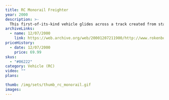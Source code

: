 ```yaml
---
title: RC Monorail Freighter
year: 2000
description: >-
  This first-of-its-kind vehicle glides across a track created from standard Rokenbok beam and block building pieces. Drives forward and backward and up and down rolling hills. Trailer bed moves from side to side for automatic loading and unloading. Designed to interact with the new Rail Tower, conveyors, chutes, hoppers, and all your other Rokenbok RC vehicles, the RC Monorail Freighter will add a new level of enjoyment to your Rokenbok Construction and Metropolitan play worlds. Requires Start Set and four AA batteries.
archiveLinks:
  - name: 12/07/2000
    link: https://web.archive.org/web/20001207211900/http://www.rokenbok.com/catalog/pd_rcv_monorail.html
priceHistory:
  - date: 12/07/2000
    price: 69.99
skus:
  - "#06222"
category: Vehicle (RC)
video: ""
plans:

thumb: /img/sets/thumb_rc_monorail.gif
images:
---
```

